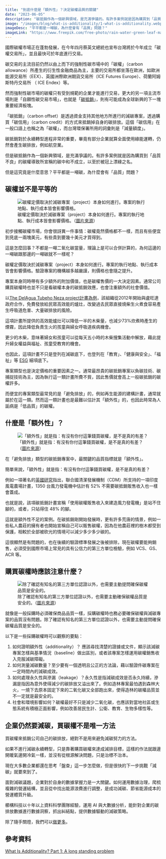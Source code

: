 ```yaml
---
title: "到底什麼是「額外性」？決定碳權品質的關鍵"
date: "2023-06-05"
description: "碳抵銷作為一個新興領域，是充滿爭議的。有許多案例就是因為購買到「品質不良」的碳權導致所宣稱的碳中和不成立，以至於被冠上漂綠之名。但是這究竟是什麼意思？平平都是一噸碳，為什麼會有「品質」問題？"
image: "/images/blog/what-is-additionality/1-what-is-additionality.webp"
imageDesc: "平平都是一噸碳，為什麼會有「品質」問題？"
imageLink: "https://www.freepik.com/free-photo/rain-water-green-leaf-macro_5017036.htm#page=2&query=green&position=42&from_view=search&track=sph"
---
```


<p>國際碳權市場正在蓬勃發展，在今年四月蔡英文總統也宣布台灣將於今年成立「碳權交易所」，並且最快可於年底進行交易。</p>
<p>碳交易的主流目前仍然以由上而下的強制性碳市場中的「碳權」（carbon allowance）所產生的衍生性金融商品為主，主要的交易所都坐落在歐洲，如歐洲能源交易所（EEX）、英國洲際歐洲期貨交易所（ICE  Futures Europe）、荷蘭阿姆斯特丹交易所 （ ICE Endex）等。</p>
<p>然而強制性碳市場的碳權只有受到規範的企業才能進行交易，更大的另一項主流市場則是「自願性碳交易市場」，也就是「<a href="./carbon-credit-life-cycle">碳抵銷</a>」，則有可能成為全球新興的下一塊重要經濟板塊。</p>
<p>「碳抵銷」（carbon offset）是透過資金支持其他地方所進行的減碳專案，透過購買「碳信用」（carbon credit）的方式來抵銷掉自身的碳排放。這個「碳信用」在一般口語上也稱之為「碳權」，而台灣環保署所用的詞彙則是「減量額度」。</p>
<p>碳抵銷對於永續轉型進程非常的重要，畢竟有部分企業就算全面使用綠能運轉，仍然會產生碳排放，例如航空業。</p>
<p>但是碳抵銷作為一個新興領域，是充滿爭議的。有許多案例就是因為購買到「品質不良」的碳權導致所宣稱的碳中和不成立，以至於被冠上漂綠之名。</p>
<p>但是這究竟是什麼意思？平平都是一噸碳，為什麼會有「品質」問題？</p>
<h2 id="-">碳權並不是平等的</h2>
<figure>
    <img src="/images/blog/what-is-additionality/2-carbon-neutral.webp" alt="碳權定價取決於減碳專案（project）本身如何進行。專案的執行地點、執行成本皆會影響價格。">
    <figcaption>碳權定價取決於減碳專案（project）本身如何進行。專案的執行地點、執行成本皆會影響價格。（<a href="https://www.freepik.com/free-vector/flat-design-carbon-neutral-illustration_25863201.htm#query=carbon%20offset&position=2&from_view=search&track=ais">圖片來源</a>）</figcaption>
</figure>
<p>初步接觸碳權市場，你會很訝異一件事情：碳權竟然價格都不一樣，而且有些便宜到見底一兩塊美元，有些貴到要幾十美元才買得到。</p>
<p>這是怎麼回事？不都是一噸二氧化碳當量，理論上是可以合併計算的，為何這邊的一噸碳跟那邊的一噸碳就不一樣呢？</p>
<p>碳權定價取決於減碳專案（project）本身如何進行。專案的執行地點、執行成本皆會影響價格。驗證專案的機構越多越嚴謹，則價格也會隨之提升。</p>
<p>專案本身同時帶有多少額外的附加價值，也是碳權售價的一大決定因素。通常公司購買碳權時也並不只是看碳權本身的碳抵銷效應，也會注重額外的社會價值。</p>
<p>以<a href="https://offset.climateneutralnow.org/delagua-public-health-program-in-eastern-africa-9626-?searchResultsLink=%2FAllProjects">The DelAgua Tubeho Neza project計畫為例</a>，該組織從2012年開始與盧旺達政府合作，免費發放給民眾高效能的爐灶，改變過去民眾直接燒柴生火煮食容易產生呼吸道危害、大量碳排放的風險。</p>
<p>這項計畫所提供的高效能爐灶可以降低一半的木柴量，也減少73%炊煮時產生的煙霧，因此降低負責生火的孩童與婦女呼吸道疾病機會。</p>
<p>更少的木柴，意味著婦女和孩童可以從每天五小時的木柴搜集活動中解放，藉此提升婦女權益與福祉、孩童受教育的機會。</p>
<p>也因此，這項計畫不只是登列在減碳底下，也登列在「教育」、「健康與安全」、「福祉」等 <a href="./content_0">ESG</a> 細項底下。</p>
<p>專案類型也是決定價格的重要因素之一。通常最昂貴的碳抵銷專案以負碳技術、碳捕捉技術為主，因為執行這一類計畫所費不貲，因此售價就會高上一般碳抵銷的碳權許多。</p>
<p>而便宜的專案類型最常見的是「避免排放」的，例如再生能源的建構計畫，通常就屬於在這一類。然而這一類計畫也是最難以估計其「額外性」的，也因此時常為人詬病是「低品質」的碳權。</p>
<h2 id="-">什麼是「額外性」？</h2>
<figure>
    <img src="/images/blog/what-is-additionality/3-wind.webp" alt="「額外性」就是指：有沒有你付這筆錢買碳權，是不是真的有差？">
    <figcaption>「額外性」就是指：有沒有你付這筆錢買碳權，是不是真的有差？（<a href="https://www.freepik.com/free-photo/beautiful-view-wind-turbines-grass-covered-field-captured-holland_8755603.htm#query=wind%20power&position=3&from_view=search&track=ais">圖片來源</a>）</figcaption>
</figure>
<p>在「避免排放」類型的碳抵銷專案中，最關鍵的品質指標就是「額外性」。</p>
<p>簡單來說，「額外性」就是指：有沒有你付這筆錢買碳權，是不是真的有差？</p>
<p>例如一項著名的<a href="https://eprints.lse.ac.uk/112803/1/GRI_do_carbon_offsets_offset_carbon_paper_371.pdf">英國研究</a>指出，聯合國清潔發展機制（CDM）所支持的一項印度風電農場計畫，1350 台風力發電機中估計有 52% 不需要碳抵銷販售收入也一樣會蓋成。</p>
<p>也就是說，該項碳抵銷計畫宣稱「使用碳權販售收入來建造風力發電機」是站不住腳的，或者，只站得住 48% 的腳。</p>
<p>這就是額外性不足的案例。在碳抵銷剛開始發展時，更有許多荒唐的情景，例如一些私人農莊的擁有者也開始宣稱自己可以販售碳權，因為在他農莊裡的樹木都受到保護，相較於全部被砍光的情境可以減少多少多少碳的。</p>
<p>這很顯然是有問題的，也在後續的驗證標準發展之後被排除，現在碳權要能夠銷售，必須受到國際市場上常見的具有公信力的第三方單位檢驗，例如 VCS、GS、ACR 等。</p>
<h2 id="-">購買碳權時應該注意什麼？</h2>
<figure>
    <img src="/images/blog/what-is-additionality/4-check.webp" alt="除了確認有知名的第三方單位認證以外，也需要主動提問確保碳權品質是安全的。">
    <figcaption>除了確認有知名的第三方單位認證以外，也需要主動確保碳權品質是安全的。（<a href="https://www.freepik.com/free-photo/close-up-female-business-owner-hand-hold-tablet-device-checking-inventory-stock-shop-warehouse-distributor-factory-business-ideas-concept_25192324.htm#query=check&position=9&from_view=search&track=sph">圖片來源</a>）</figcaption>
</figure>
<p>就像是一般採購時必須確保商品品質一樣，採購碳權時也務必要確保碳權與減碳專案的品質沒有問題。除了確認有知名的第三方單位認證以外，也需要主動提問確保碳權品質是安全的。</p>
<p>以下是一些採購碳權時可以觀察的要點：</p>
<ol>
<li>如何證明額外性（additionality）？ 應該尋找清楚的證據或文件，顯示該減碳專案怎樣與基準情況（baseline）做出區別，或者該專案怎樣運用碳權銷售收入克服減碳障礙。</li>
<li>如何測量減碳數量？至少要有一個透明且公正的方法論，藉以驗證件碳專案在一定時間內的減碳成效。</li>
<li>如何處理永久性與滲漏（leakage）？永久性是指減碳成效是否永久持續，滲漏是指因為意外使得減少的碳排放又溢出來了。例如造林專案最怕遇到森林大火，一燒下去原本固定下來的二氧化碳又全部跑出來，使得造林的碳權品質並不一定就是最安全的。</li>
<li>社會和環境影響如何？碳權最好不只是減少二氧化碳，也應該對當地社區或生態系統有積極正面影響，例如改善居民生計、公衛、教育、生物多樣性等。</li>
</ol>
<h2 id="-">企業仍然要減碳，買碳權不是唯一方法</h2>
<p>買碳權來抵銷公司自己的碳排放，絕對不是用來避免減碳努力的方法。</p>
<p>如果不進行減碳永續轉型，只是靠著購買碳權來達成減排目標，這樣的作法就跟邊開暖氣邊開冷氣一樣，並沒有從根源解決問題，只是治標不治本。</p>
<p>現在大多數企業都還在思考「盤查」這一步怎麼做，但是很快的下一步挑戰「減碳」就要來到了。</p>
<p>面對減碳議題，企業對於自身的數據掌握力是一大關鍵。如何運用數據治理，爬梳複雜的營運結構，並且從中找出能源浪費進行調整，是成功減碳、節省能源成本的營運體質升級。</p>
<p>櫛構科技以十年以上資料科學團隊經驗，運用 AI 與大數據分析，能針對企業的碳排放數據進行數據洞察，抓出糾結點，提供數據驅動的減碳策略。</p>
<p>除了隨手關燈，我們可以<a href="https://combogic.com/">做更多</a>。</p>
<h2 id="-">參考資料</h2>
<p><a href="https://www.researchgate.net/publication/257945337_What_Is_Additionality_Part_1_A_long_standing_problem">What Is Additionality? Part 1: A long standing problem</a></p>




